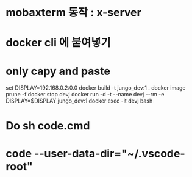 # mobaxterm 동작 : x-server
# docker cli 에 붙여넣기
# only capy and paste

set DISPLAY=192.168.0.2:0.0
docker build -t jungo_dev:1 .
docker image prune -f
docker stop devj
docker run -d -t --name devj --rm -e DISPLAY=$DISPLAY jungo_dev:1
docker exec -it devj bash

# Do sh code.cmd
# code --user-data-dir="~/.vscode-root"
